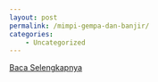 ```yaml
---
layout: post
permalink: /mimpi-gempa-dan-banjir/
categories:
    - Uncategorized
---
```


[Baca Selengkapnya](/03)